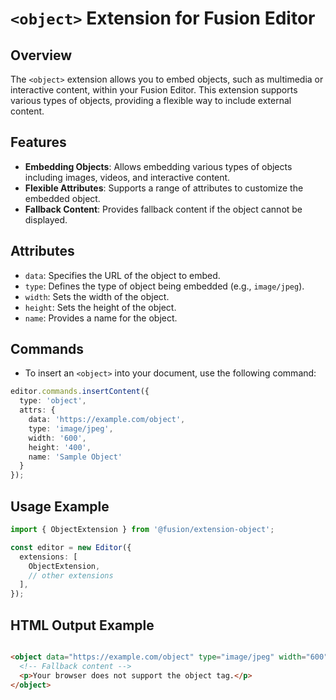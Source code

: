 # `<object>` Extension for Fusion Editor

## Overview

The `<object>` extension allows you to embed objects, such as multimedia or interactive content, within your Fusion Editor. This extension supports various types of objects, providing a flexible way to include external content.

## Features

- **Embedding Objects**: Allows embedding various types of objects including images, videos, and interactive content.
- **Flexible Attributes**: Supports a range of attributes to customize the embedded object.
- **Fallback Content**: Provides fallback content if the object cannot be displayed.

## Attributes

- `data`: Specifies the URL of the object to embed.
- `type`: Defines the type of object being embedded (e.g., `image/jpeg`).
- `width`: Sets the width of the object.
- `height`: Sets the height of the object.
- `name`: Provides a name for the object.

## Commands

- To insert an `<object>` into your document, use the following command:

```typescript
editor.commands.insertContent({
  type: 'object',
  attrs: {
    data: 'https://example.com/object',
    type: 'image/jpeg',
    width: '600',
    height: '400',
    name: 'Sample Object'
  }
});
```

## Usage Example
```typescript
import { ObjectExtension } from '@fusion/extension-object';

const editor = new Editor({
  extensions: [
    ObjectExtension,
    // other extensions
  ],
});

```

## HTML Output Example

```html

<object data="https://example.com/object" type="image/jpeg" width="600" height="400" name="Sample Object">
  <!-- Fallback content -->
  <p>Your browser does not support the object tag.</p>
</object>

```